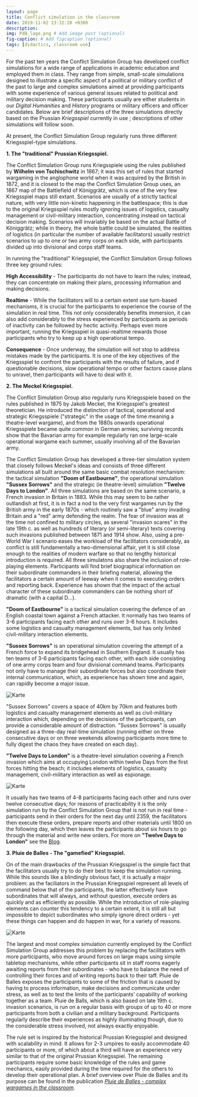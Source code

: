 ```yaml
---
layout: page
title: Conflict simulation in the classroom
date: 2019-11-02 13:32:20 +0300
description: 
img: PdB_lage.png # Add image post (optional)
fig-caption: # Add figcaption (optional)
tags: [didactics, classroom use]
---
```


For the past ten years the Conflict Simulation Group has developed conflict simulations for a wide range of applications in academic education and employed them in class. They range from simple, small-scale simulations designed to illustrate a specific aspect of a political or military conflict of the past to large and complex simulations aimed at providing participants with some experience of various general issues related to political and military decision making. These participants usually are either students in our *Digital Humanities* and *History* programs or military officers and officer candidates. Below are brief descriptions of the three simulations directly based on the Prussian *Kriegsspiel* currently in use ; descriptions of other simulations will follow soon.

At present, the Conflict Simulation Group regularly runs three different Kriegsspiel-type simulations.
  

**1. The "traditional" Prussian Kriegsspiel.**

The Conflict Simulation Group runs Kriegsspiele using the rules published by **Wilhelm von Tschischwitz** in 1867; it was this set of rules that started wargaming in the anglophone world when it was acquired by the British in 1872, and it is closest to the map the Conflict Simulation Group uses, an 1867 map of the Battlefield of Königgrätz, which is one of the very few Kriegsspiel maps still extant. Scenarios are usually of a strictly tactical nature, with very little non-kinetic happening in the battlespace; this is due to the original Kriegsspiel rules mostly ignoring issues of logistics, casualty management or civil-military interaction, concentrating instead on tactical decision making. Scenarios will invariably be based on the actual Battle of Königgrätz; while in theory, the whole battle could be simulated, the realities of logistics (in particular the number of available facilitators) usually restrict scenarios to up to one or two army corps on each side, with participants divided up into divisional and corps staff teams.

In running the "traditional" Kriegsspiel, the Conflict Simulation Group follows three key ground rules:

**High Accessibility** - The participants do not have to learn the rules; instead, they can concentrate on making their plans, processing information and making decisions.

**Realtime** - While the facilitators will to a certain extent use turn-based mechanisms, it is crucial for the participants to experience the course of the simulation in real time. This not only considerably benefits immersion, it can also add considerably to the stress experienced by participants as periods of inactivity can be followed by hectic activity. Perhaps even more important, running the Kriegsspiel in quasi-realtime rewards those participants who try to keep up a high operational tempo.

**Consequence** - Once underway, the simulation will not stop to address mistakes made by the participants. It is one of the key objectives of the Kriegsspiel to confront the participants with the results of failure, and if questionable decisions, slow operational tempo or other factors cause plans to unravel, then participants will have to deal with it.
  

**2. The Meckel Kriegsspiel.**

The Conflict Simulation Group also regularly runs Kriegsspiele based on the rules published in 1875 by Jakob Meckel, the Kriegsspiel's greatest theoretician. He introduced the distinction of tactical, operational and strategic Kriegsspiele ("strategic" in the usage of the time meaning a theatre-level wargame), and from the 1880s onwards operational Kriegsspiele became quite common in German armies; surviving records show that the Bavarian army for example regularly ran one large-scale operational wargame each summer, usually involving all of the Bavarian army.

The Conflict Simulation Group has developed a three-tier simulation system that closely follows Meckel's ideas and consists of three different simulations all built around the same basic combat resolution mechanism: the tactical simulation **"Doom of Eastbourne"**, the operational simulation **"Sussex Sorrows"** and the strategic (ie theatre-level) simulation **"Twelve Days to London"**. All three simulations are based on the same scenario, a French invasion in Britain in 1883. While this may seem to be rather outlandish at first, it is in fact a nod to the very first wargames run by the British army in the early 1870s - which routinely saw a "blue" army invading Britain and a "red" army defending the realm. The fear of invasion was at the time not confined to military circles, as several "invasion scares" in the late 19th c. as well as hundreds of literary (or semi-literary) texts covering such invasions published between 1871 and 1914 show. Also, using a pre-World War I scenario eases the workload of the facilitators considerably, as conflict is still fundamentally a two-dimensional affair, yet it is still close enough to the realities of modern warfare so that no lengthy historical introduction is required. All three simulatons also share the inclusion of role-playing elements. Participants will find brief biographical information on their subordinate commanders in their briefing material, allowing the facilitators a certain amount of leeway when it comes to executing orders and reporting back. Experience has shown that the impact of the actual character of these subordinate commanders can be nothing short of dramatic (with a capital D...).

**"Doom of Eastbourne"** is a tactical simulation covering the defence of an English coastal town against a French attacker. It normally has two teams of 3-6 participants facing each other and runs over 3-6 hours. It includes some logistics and casualty management elements, but has only limited civil-military interaction elements.

**"Sussex Sorrows"** is an operational simulation covering the attempt of a French force to expand its bridgehead in Southern England. It usually has ten teams of 3-6 participants facing each other, with each side consisting of one army corps team and four divisional command teams. Participants not only have to manage their subordinate forces but also coordinate their internal communication, which, as experience has shown time and again, can rapidly become a major issue. 

![Karte]({{site.baseurl}}/assets/img/SussexSorrows.jpg)

"Sussex Sorrows" covers a space of 40km by 70km and features both logistics and casualty management elements as well as civil-military interaction which, depending on the decisions of the participants, can provide a considerable amount of distraction. "Sussex Sorrows" is usually designed as a three-day real-time simulation (running either on three consecutive days or on three weekends allowing participants more time to fully digest the chaos they have created on each day).

**"Twelve Days to London"** is a theatre-level simulation covering a French invasion which aims at occupying London within twelve Days from the first forces hitting the beach; it includes elements of logistics, casualty management, civil-military interaction as well as espionage. 

![Karte]({{site.baseurl}}/assets/img/Tag4.jpg)

It usually has two teams of 4-8 participants facing each other and runs over twelve consecutive days; for reasons of practicability it is the only simulation run by the Conflict Simulation Group that is not run in real time - participants send in their orders for the next day until 2359, the facilitators then execute these orders, prepare reports and other materials until 1800 on the following day, which then leaves the participants about six hours to go through the material and write new orders. For more on **"Twelve Days to London"** see the [Blog](https://cosimg.github.io/blog/2020/04/01/twelve-days-to-london.html).
  

**3. Pluie de Balles - The "gamefied" Kriegsspiel.**

On of the main drawbacks of the Prussian Kriegsspiel is the simple fact that the facilitators usually try to do their best to keep the simulation running. While this sounds like a blindingly obvious fact, it is actually a major problem: as the faciliators in the Prussian Kriegsspiel represent all levels of command below that of the participants, the latter effectively have subordinates that will always, and without question, execute orders as quickly and as efficiently as possible. While the introduction of role-playing elements can counter this tendency to a certain extent, it is still all but impossible to depict subordinates who simply ignore direct orders - yet these things can happen and do happen in war, for a variety of reasons. 

![Karte]({{site.baseurl}}/assets/img/pdb.jpg)

The largest and most complex simulation currently employed by the Conflict Simulation Group addresses this problem by replacing the facilitators with more participants, who move around forces on large maps using simple tabletop mechanisms, while other participants sit in staff rooms eagerly awaiting reports from their subordinates - who have to balance the need of controlling their forces and of writing reports back to their taff. Pluie de Balles exposes the participants to some of the friction that is caused by having to process information, make decisions and communicate under stress, as well as to test the limits of the participants’ capability of working together as a team. Pluie de Balls, which is also based on late 19th c. invasion scenarios, is run on a regular basis with groups of up to 40 or more participants from both a civilian and a military background. Participants regularly describe their experiences as highly illuminating though, due to the considerable stress involved, not always exactly enjoyable.

The rule set is inspired by the historical Prussian Kriegsspiel and designed with scalability in mind. It allows for 2-3 umpires to easily accommodate 40 participants or more, of which about a third will have an experience very similar to that of the original Prussian Kriegsspiel. The remaining participants require some basic knowledge of the rules and game mechanics, easily provided during the time required for the others to develop their operational plan. A brief overview over Pluie de Balles and its purpose can be found in the publication [*Pluie de Balles - complex wargames in the classroom*](http://analoggamestudies.org/2018/09/pluie-de-balles-complex-wargames-in-the-classroom/).


